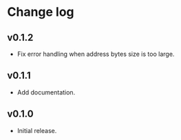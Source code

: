 # Change log

## v0.1.2

- Fix error handling when address bytes size is too large.

## v0.1.1

- Add documentation.

## v0.1.0

- Initial release.
